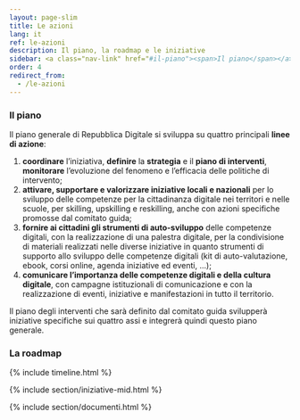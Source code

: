 ```yaml
---
layout: page-slim
title: Le azioni
lang: it
ref: le-azioni
description: Il piano, la roadmap e le iniziative
sidebar: <a class="nav-link" href="#il-piano"><span>Il piano</span></a> <a class="nav-link" href="#la-roadmap"><span>La roadmap</span></a><a class="nav-link" href="#iniziative-mid"><span>Le iniziative promosse dal Dipartimento</span></a><a class="nav-link" href="#documenti"><span>Documenti</span></a>
order: 4
redirect_from:
  - /le-azioni
---
```


### Il piano

Il piano generale di Repubblica Digitale si sviluppa su quattro principali **linee di azione**:

1.  **coordinare** l’iniziativa, **definire** la **strategia** e il **piano di interventi**, **monitorare** l’evoluzione del fenomeno e l’efficacia delle politiche di intervento;
2.  **attivare, supportare e valorizzare iniziative locali e nazionali** per lo sviluppo delle competenze per la cittadinanza digitale nei territori e nelle scuole, per skilling, upskilling e reskilling, anche con azioni specifiche promosse dal comitato guida;
3.  **fornire ai cittadini gli strumenti di auto-sviluppo** delle competenze digitali, con la realizzazione di una palestra digitale, per la condivisione di materiali realizzati nelle diverse iniziative in quanto strumenti di supporto allo sviluppo delle competenze digitali (kit di auto-valutazione, ebook, corsi online, agenda iniziative ed eventi, ...);
4.  **comunicare l’importanza delle competenze digitali e della cultura digitale**, con campagne istituzionali di comunicazione e con la realizzazione di eventi, iniziative e manifestazioni in tutto il territorio.

Il piano degli interventi che sarà definito dal comitato guida svilupperà iniziative specifiche sui quattro assi e integrerà quindi questo piano generale.

### La roadmap

{% include timeline.html %}

{% include section/iniziative-mid.html %}

{% include section/documenti.html %}
